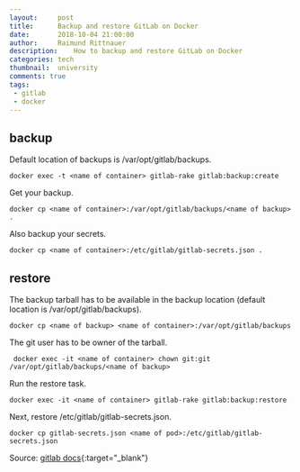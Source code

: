 ```yaml
---
layout:     post
title:      Backup and restore GitLab on Docker
date:       2018-10-04 21:00:00
author:     Raimund Rittnauer
description:    How to backup and restore GitLab on Docker
categories: tech
thumbnail:  university
comments: true
tags:
 - gitlab
 - docker
---
```


## backup

Default location of backups is /var/opt/gitlab/backups.

```
docker exec -t <name of container> gitlab-rake gitlab:backup:create
```

Get your backup.

````
docker cp <name of container>:/var/opt/gitlab/backups/<name of backup> .
````

Also backup your secrets.

```
docker cp <name of container>:/etc/gitlab/gitlab-secrets.json .
```

## restore

The backup tarball has to be available in the backup location (default location is /var/opt/gitlab/backups).

```
docker cp <name of backup> <name of container>:/var/opt/gitlab/backups
```

The git user has to be owner of the tarball.

```
 docker exec -it <name of container> chown git:git /var/opt/gitlab/backups/<name of backup>
```

Run the restore task.

```
docker exec -it <name of container> gitlab-rake gitlab:backup:restore
```

Next, restore /etc/gitlab/gitlab-secrets.json.

```
docker cp gitlab-secrets.json <name of pod>:/etc/gitlab/gitlab-secrets.json
```

Source: [gitlab docs][1]{:target="_blank"}

[1]: https://docs.gitlab.com/ee/raketasks/backup_restore.html